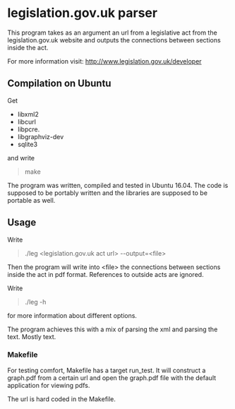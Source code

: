 legislation.gov.uk parser
=========================

This program takes as an argument an url from a legislative act from the
legislation.gov.uk website and outputs the connections between sections
inside the act.

For more information visit: http://www.legislation.gov.uk/developer

Compilation on Ubuntu
---------------------
Get
* libxml2
* libcurl
* libpcre.
* libgraphviz-dev
* sqlite3

and write
> make

The program was written, compiled and tested in Ubuntu 16.04. The code is
supposed to be portably written and the libraries are supposed to be portable
as well.

Usage
-----
Write
> ./leg <legislation.gov.uk act url> --output=&lt;file&gt;

Then the program will write into &lt;file&gt; the connections between
sections inside the act in pdf format. References to outside acts are
ignored.

Write
> ./leg -h

for more information about different options.

The program achieves this with a mix of parsing the xml and parsing the text.
Mostly text.

### Makefile
For testing comfort, Makefile has a target run_test. It will construct a
graph.pdf from a certain url and open the graph.pdf file with the default
application for viewing pdfs.

The url is hard coded in the Makefile. 
